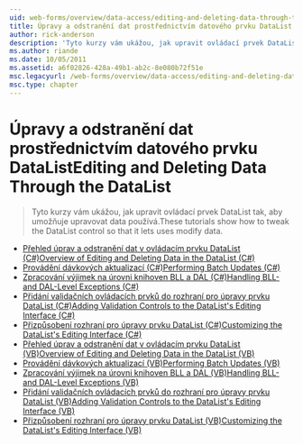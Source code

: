 ```yaml
---
uid: web-forms/overview/data-access/editing-and-deleting-data-through-the-datalist/index
title: Úpravy a odstranění dat prostřednictvím datového prvku DataList | Dokumentace Microsoftu
author: rick-anderson
description: 'Tyto kurzy vám ukážou, jak upravit ovládací prvek DataList tak, aby umožňuje upravovat data používá.'
ms.author: riande
ms.date: 10/05/2011
ms.assetid: a6f02826-428a-49b1-ab2c-8e080b72f51e
msc.legacyurl: /web-forms/overview/data-access/editing-and-deleting-data-through-the-datalist
msc.type: chapter
---
```

<a name="editing-and-deleting-data-through-the-datalist"></a><span data-ttu-id="c29e3-103">Úpravy a odstranění dat prostřednictvím datového prvku DataList</span><span class="sxs-lookup"><span data-stu-id="c29e3-103">Editing and Deleting Data Through the DataList</span></span>
====================
> <span data-ttu-id="c29e3-104">Tyto kurzy vám ukážou, jak upravit ovládací prvek DataList tak, aby umožňuje upravovat data používá.</span><span class="sxs-lookup"><span data-stu-id="c29e3-104">These tutorials show how to tweak the DataList control so that it lets uses modify data.</span></span>


- [<span data-ttu-id="c29e3-105">Přehled úprav a odstranění dat v ovládacím prvku DataList (C#)</span><span class="sxs-lookup"><span data-stu-id="c29e3-105">Overview of Editing and Deleting Data in the DataList (C#)</span></span>](an-overview-of-editing-and-deleting-data-in-the-datalist-cs.md)
- [<span data-ttu-id="c29e3-106">Provádění dávkových aktualizací (C#)</span><span class="sxs-lookup"><span data-stu-id="c29e3-106">Performing Batch Updates (C#)</span></span>](performing-batch-updates-cs.md)
- [<span data-ttu-id="c29e3-107">Zpracování výjimek na úrovni knihoven BLL a DAL (C#)</span><span class="sxs-lookup"><span data-stu-id="c29e3-107">Handling BLL- and DAL-Level Exceptions (C#)</span></span>](handling-bll-and-dal-level-exceptions-cs.md)
- [<span data-ttu-id="c29e3-108">Přidání validačních ovládacích prvků do rozhraní pro úpravy prvku DataList (C#)</span><span class="sxs-lookup"><span data-stu-id="c29e3-108">Adding Validation Controls to the DataList's Editing Interface (C#)</span></span>](adding-validation-controls-to-the-datalist-s-editing-interface-cs.md)
- [<span data-ttu-id="c29e3-109">Přizpůsobení rozhraní pro úpravy prvku DataList (C#)</span><span class="sxs-lookup"><span data-stu-id="c29e3-109">Customizing the DataList's Editing Interface (C#)</span></span>](customizing-the-datalist-s-editing-interface-cs.md)
- [<span data-ttu-id="c29e3-110">Přehled úprav a odstranění dat v ovládacím prvku DataList (VB)</span><span class="sxs-lookup"><span data-stu-id="c29e3-110">Overview of Editing and Deleting Data in the DataList (VB)</span></span>](an-overview-of-editing-and-deleting-data-in-the-datalist-vb.md)
- [<span data-ttu-id="c29e3-111">Provádění dávkových aktualizací (VB)</span><span class="sxs-lookup"><span data-stu-id="c29e3-111">Performing Batch Updates (VB)</span></span>](performing-batch-updates-vb.md)
- [<span data-ttu-id="c29e3-112">Zpracování výjimek na úrovni knihoven BLL a DAL (VB)</span><span class="sxs-lookup"><span data-stu-id="c29e3-112">Handling BLL- and DAL-Level Exceptions (VB)</span></span>](handling-bll-and-dal-level-exceptions-vb.md)
- [<span data-ttu-id="c29e3-113">Přidání validačních ovládacích prvků do rozhraní pro úpravy prvku DataList (VB)</span><span class="sxs-lookup"><span data-stu-id="c29e3-113">Adding Validation Controls to the DataList's Editing Interface (VB)</span></span>](adding-validation-controls-to-the-datalist-s-editing-interface-vb.md)
- [<span data-ttu-id="c29e3-114">Přizpůsobení rozhraní pro úpravy prvku DataList (VB)</span><span class="sxs-lookup"><span data-stu-id="c29e3-114">Customizing the DataList's Editing Interface (VB)</span></span>](customizing-the-datalist-s-editing-interface-vb.md)
